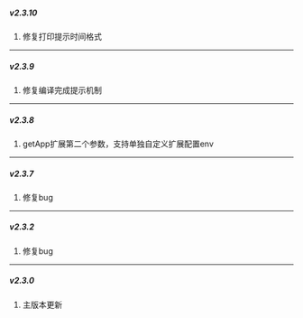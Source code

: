 ##### v2.3.10

1. 修复打印提示时间格式

---

##### v2.3.9

1. 修复编译完成提示机制

---

##### v2.3.8

1. getApp扩展第二个参数，支持单独自定义扩展配置env

---

##### v2.3.7

1. 修复bug

---

##### v2.3.2

1. 修复bug

---

##### v2.3.0

1. 主版本更新